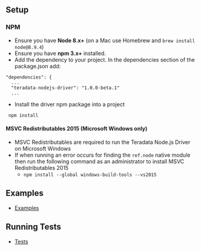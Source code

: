 ## Setup

### NPM
* Ensure you have **Node 8.x+** (on a Mac use Homebrew and `brew install node@8.9.4`)
* Ensure you have **npm 3.x+** installed.
* Add the dependency to your project. In the dependencies section of the package.json add:

```
"dependencies": {
  ...
  "teradata-nodejs-driver": "1.0.0-beta.1"
  ...
```

* Install the driver npm package into a project

` npm install`

#### MSVC Redistributables 2015 (Microsoft Windows only)
* MSVC Redistributables are required to run the Teradata Node.js Driver on Microsoft Windows
* If when running an error occurs for finding the `ref.node` native module then run the following command as an administrator to install MSVC Redistributables 2015
  * `npm install --global windows-build-tools --vs2015`

## Examples
* [Examples](examples/README.md)

## Running Tests
* [Tests](docs/RUNNINGTESTS.md)
